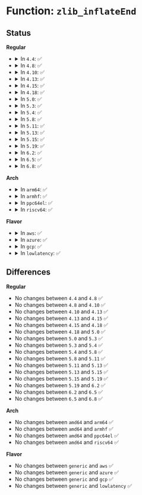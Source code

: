 # Function: <code>zlib_inflateEnd</code>

## Status
<b>Regular</b>
<ul>
<li>
<details>
<summary>In <code>4.4</code>: ✅</summary>

```c
int zlib_inflateEnd(z_streamp strm);
```

**Collision:** Unique Global

**Inline:** No

**Transformation:** False

**Instances:**

```
In lib/zlib_inflate/inflate.c (ffffffff81409720)
Location: lib/zlib_inflate/inflate.c:742
Inline: False
Direct callers:
  - fs/pstore/platform.c:pstore_get_records
  - lib/decompress_inflate.c:__gunzip
  - lib/zlib_inflate/infutil.c:zlib_inflate_blob
```
**Symbols:**

```
ffffffff81409720-ffffffff8140973c: zlib_inflateEnd (STB_GLOBAL)
```
</details>
</li>
<li>
<details>
<summary>In <code>4.8</code>: ✅</summary>

```c
int zlib_inflateEnd(z_streamp strm);
```

**Collision:** Unique Global

**Inline:** No

**Transformation:** False

**Instances:**

```
In lib/zlib_inflate/inflate.c (ffffffff814513f0)
Location: lib/zlib_inflate/inflate.c:742
Inline: False
Direct callers:
  - fs/squashfs/zlib_wrapper.c:zlib_uncompress
  - fs/pstore/platform.c:decompress_zlib
  - lib/decompress_inflate.c:__gunzip
  - lib/zlib_inflate/infutil.c:zlib_inflate_blob
```
**Symbols:**

```
ffffffff814513f0-ffffffff8145140c: zlib_inflateEnd (STB_GLOBAL)
```
</details>
</li>
<li>
<details>
<summary>In <code>4.10</code>: ✅</summary>

```c
int zlib_inflateEnd(z_streamp strm);
```

**Collision:** Unique Global

**Inline:** No

**Transformation:** False

**Instances:**

```
In lib/zlib_inflate/inflate.c (ffffffff8146fdb0)
Location: lib/zlib_inflate/inflate.c:742
Inline: False
Direct callers:
  - fs/squashfs/zlib_wrapper.c:zlib_uncompress
  - fs/pstore/platform.c:decompress_zlib
  - lib/decompress_inflate.c:__gunzip
  - lib/zlib_inflate/infutil.c:zlib_inflate_blob
```
**Symbols:**

```
ffffffff8146fdb0-ffffffff8146fdcc: zlib_inflateEnd (STB_GLOBAL)
```
</details>
</li>
<li>
<details>
<summary>In <code>4.13</code>: ✅</summary>

```c
int zlib_inflateEnd(z_streamp strm);
```

**Collision:** Unique Global

**Inline:** No

**Transformation:** False

**Instances:**

```
In lib/zlib_inflate/inflate.c (ffffffff814752e0)
Location: lib/zlib_inflate/inflate.c:742
Inline: False
Direct callers:
  - fs/squashfs/zlib_wrapper.c:zlib_uncompress
  - fs/pstore/platform.c:decompress_zlib
  - lib/zlib_inflate/infutil.c:zlib_inflate_blob
  - lib/decompress_inflate.c:__gunzip
```
**Symbols:**

```
ffffffff814752e0-ffffffff814752fc: zlib_inflateEnd (STB_GLOBAL)
```
</details>
</li>
<li>
<details>
<summary>In <code>4.15</code>: ✅</summary>

```c
int zlib_inflateEnd(z_streamp strm);
```

**Collision:** Unique Global

**Inline:** No

**Transformation:** False

**Instances:**

```
In lib/zlib_inflate/inflate.c (ffffffff814a2680)
Location: lib/zlib_inflate/inflate.c:742
Inline: False
Direct callers:
  - fs/squashfs/zlib_wrapper.c:zlib_uncompress
  - fs/pstore/platform.c:decompress_zlib
  - lib/zlib_inflate/infutil.c:zlib_inflate_blob
  - lib/decompress_inflate.c:__gunzip
```
**Symbols:**

```
ffffffff814a2680-ffffffff814a269c: zlib_inflateEnd (STB_GLOBAL)
```
</details>
</li>
<li>
<details>
<summary>In <code>4.18</code>: ✅</summary>

```c
int zlib_inflateEnd(z_streamp strm);
```

**Collision:** Unique Global

**Inline:** No

**Transformation:** False

**Instances:**

```
In lib/zlib_inflate/inflate.c (ffffffff814d7a60)
Location: lib/zlib_inflate/inflate.c:742
Inline: False
Direct callers:
  - fs/squashfs/zlib_wrapper.c:zlib_uncompress
  - crypto/deflate.c:__deflate_exit
  - lib/zlib_inflate/infutil.c:zlib_inflate_blob
  - lib/decompress_inflate.c:__gunzip
```
**Symbols:**

```
ffffffff814d7a60-ffffffff814d7a76: zlib_inflateEnd (STB_GLOBAL)
```
</details>
</li>
<li>
<details>
<summary>In <code>5.0</code>: ✅</summary>

```c
int zlib_inflateEnd(z_streamp strm);
```

**Collision:** Unique Global

**Inline:** No

**Transformation:** False

**Instances:**

```
In lib/zlib_inflate/inflate.c (ffffffff814ec520)
Location: lib/zlib_inflate/inflate.c:754
Inline: False
Direct callers:
  - fs/squashfs/zlib_wrapper.c:zlib_uncompress
  - crypto/deflate.c:__deflate_exit
  - lib/zlib_inflate/infutil.c:zlib_inflate_blob
  - lib/decompress_inflate.c:__gunzip
```
**Symbols:**

```
ffffffff814ec520-ffffffff814ec536: zlib_inflateEnd (STB_GLOBAL)
```
</details>
</li>
<li>
<details>
<summary>In <code>5.3</code>: ✅</summary>

```c
int zlib_inflateEnd(z_streamp strm);
```

**Collision:** Unique Global

**Inline:** No

**Transformation:** False

**Instances:**

```
In lib/zlib_inflate/inflate.c (ffffffff815192b0)
Location: lib/zlib_inflate/inflate.c:754
Inline: False
Direct callers:
  - fs/squashfs/zlib_wrapper.c:zlib_uncompress
  - crypto/deflate.c:__deflate_exit
  - lib/zlib_inflate/infutil.c:zlib_inflate_blob
  - lib/decompress_inflate.c:__gunzip
```
**Symbols:**

```
ffffffff815192b0-ffffffff815192c6: zlib_inflateEnd (STB_GLOBAL)
```
</details>
</li>
<li>
<details>
<summary>In <code>5.4</code>: ✅</summary>

```c
int zlib_inflateEnd(z_streamp strm);
```

**Collision:** Unique Global

**Inline:** No

**Transformation:** False

**Instances:**

```
In lib/zlib_inflate/inflate.c (ffffffff81539cf0)
Location: lib/zlib_inflate/inflate.c:770
Inline: False
Direct callers:
  - fs/squashfs/zlib_wrapper.c:zlib_uncompress
  - crypto/deflate.c:__deflate_exit
  - lib/zlib_inflate/infutil.c:zlib_inflate_blob
  - lib/decompress_inflate.c:__gunzip
```
**Symbols:**

```
ffffffff81539cf0-ffffffff81539d06: zlib_inflateEnd (STB_GLOBAL)
```
</details>
</li>
<li>
<details>
<summary>In <code>5.8</code>: ✅</summary>

```c
int zlib_inflateEnd(z_streamp strm);
```

**Collision:** Unique Global

**Inline:** No

**Transformation:** False

**Instances:**

```
In lib/zlib_inflate/inflate.c (ffffffff8159e2c0)
Location: lib/zlib_inflate/inflate.c:770
Inline: False
Direct callers:
  - fs/squashfs/zlib_wrapper.c:zlib_uncompress
  - security/apparmor/apparmorfs.c:deflate_decompress
  - crypto/deflate.c:deflate_exit
  - crypto/deflate.c:deflate_free_ctx
  - lib/zlib_inflate/infutil.c:zlib_inflate_blob
  - lib/decompress_inflate.c:__gunzip
```
**Symbols:**

```
ffffffff8159e2c0-ffffffff8159e2d6: zlib_inflateEnd (STB_GLOBAL)
```
</details>
</li>
<li>
<details>
<summary>In <code>5.11</code>: ✅</summary>

```c
int zlib_inflateEnd(z_streamp strm);
```

**Collision:** Unique Global

**Inline:** No

**Transformation:** False

**Instances:**

```
In lib/zlib_inflate/inflate.c (ffffffff815b9d20)
Location: lib/zlib_inflate/inflate.c:770
Inline: False
Direct callers:
  - fs/squashfs/zlib_wrapper.c:zlib_uncompress
  - security/apparmor/apparmorfs.c:deflate_decompress
  - crypto/deflate.c:deflate_exit
  - crypto/deflate.c:deflate_free_ctx
  - lib/zlib_inflate/infutil.c:zlib_inflate_blob
  - lib/decompress_inflate.c:__gunzip
```
**Symbols:**

```
ffffffff815b9d20-ffffffff815b9d41: zlib_inflateEnd (STB_GLOBAL)
```
</details>
</li>
<li>
<details>
<summary>In <code>5.13</code>: ✅</summary>

```c
int zlib_inflateEnd(z_streamp strm);
```

**Collision:** Unique Global

**Inline:** No

**Transformation:** False

**Instances:**

```
In lib/zlib_inflate/inflate.c (ffffffff815c4b70)
Location: lib/zlib_inflate/inflate.c:770
Inline: False
Direct callers:
  - fs/squashfs/zlib_wrapper.c:zlib_uncompress
  - security/apparmor/apparmorfs.c:rawdata_open
  - security/apparmor/apparmorfs.c:rawdata_open
  - crypto/deflate.c:deflate_exit
  - crypto/deflate.c:deflate_free_ctx
  - lib/zlib_inflate/infutil.c:zlib_inflate_blob
  - lib/decompress_inflate.c:__gunzip
```
**Symbols:**

```
ffffffff815c4b70-ffffffff815c4b91: zlib_inflateEnd (STB_GLOBAL)
```
</details>
</li>
<li>
<details>
<summary>In <code>5.15</code>: ✅</summary>

```c
int zlib_inflateEnd(z_streamp strm);
```

**Collision:** Unique Global

**Inline:** No

**Transformation:** False

**Instances:**

```
In lib/zlib_inflate/inflate.c (ffffffff8162ce20)
Location: lib/zlib_inflate/inflate.c:770
Inline: False
Direct callers:
  - fs/squashfs/zlib_wrapper.c:zlib_uncompress
  - security/apparmor/apparmorfs.c:rawdata_open
  - security/apparmor/apparmorfs.c:rawdata_open
  - crypto/deflate.c:deflate_exit
  - crypto/deflate.c:deflate_free_ctx
  - lib/zlib_inflate/infutil.c:zlib_inflate_blob
  - lib/decompress_inflate.c:__gunzip
```
**Symbols:**

```
ffffffff8162ce20-ffffffff8162ce41: zlib_inflateEnd (STB_GLOBAL)
```
</details>
</li>
<li>
<details>
<summary>In <code>5.19</code>: ✅</summary>

```c
int zlib_inflateEnd(z_streamp strm);
```

**Collision:** Unique Global

**Inline:** No

**Transformation:** False

**Instances:**

```
In lib/zlib_inflate/inflate.c (ffffffff816fe4e0)
Location: lib/zlib_inflate/inflate.c:770
Inline: False
Direct callers:
  - fs/squashfs/zlib_wrapper.c:zlib_uncompress
  - crypto/deflate.c:deflate_exit
  - crypto/deflate.c:deflate_free_ctx
  - lib/zlib_inflate/infutil.c:zlib_inflate_blob
  - lib/decompress_inflate.c:__gunzip
```
**Symbols:**

```
ffffffff816fe4e0-ffffffff816fe50d: zlib_inflateEnd (STB_GLOBAL)
```
</details>
</li>
<li>
<details>
<summary>In <code>6.2</code>: ✅</summary>

```c
int zlib_inflateEnd(z_streamp strm);
```

**Collision:** Unique Global

**Inline:** No

**Transformation:** False

**Instances:**

```
In lib/zlib_inflate/inflate.c (ffffffff817f1260)
Location: lib/zlib_inflate/inflate.c:770
Inline: False
Direct callers:
  - fs/squashfs/zlib_wrapper.c:zlib_uncompress
  - crypto/deflate.c:deflate_exit
  - crypto/deflate.c:deflate_free_ctx
  - lib/zlib_inflate/infutil.c:zlib_inflate_blob
  - lib/decompress_inflate.c:__gunzip
```
**Symbols:**

```
ffffffff817f1260-ffffffff817f128d: zlib_inflateEnd (STB_GLOBAL)
```
</details>
</li>
<li>
<details>
<summary>In <code>6.5</code>: ✅</summary>

```c
int zlib_inflateEnd(z_streamp strm);
```

**Collision:** Unique Global

**Inline:** No

**Transformation:** False

**Instances:**

```
In lib/zlib_inflate/inflate.c (ffffffff818315e0)
Location: lib/zlib_inflate/inflate.c:770
Inline: False
Direct callers:
  - fs/squashfs/zlib_wrapper.c:zlib_uncompress
  - crypto/deflate.c:deflate_exit
  - crypto/deflate.c:deflate_free_ctx
  - lib/zlib_inflate/infutil.c:zlib_inflate_blob
```
**Symbols:**

```
ffffffff818315e0-ffffffff8183160d: zlib_inflateEnd (STB_GLOBAL)
```
</details>
</li>
<li>
<details>
<summary>In <code>6.8</code>: ✅</summary>

```c
int zlib_inflateEnd(z_streamp strm);
```

**Collision:** Unique Global

**Inline:** No

**Transformation:** False

**Instances:**

```
In lib/zlib_inflate/inflate.c (ffffffff81883170)
Location: lib/zlib_inflate/inflate.c:770
Inline: False
Direct callers:
  - fs/squashfs/zlib_wrapper.c:zlib_uncompress
  - fs/pstore/platform.c:pstore_get_backend_records
  - crypto/deflate.c:deflate_exit
  - crypto/deflate.c:deflate_free_ctx
  - lib/zlib_inflate/infutil.c:zlib_inflate_blob
```
**Symbols:**

```
ffffffff81883170-ffffffff8188319d: zlib_inflateEnd (STB_GLOBAL)
```
</details>
</li>
</ul>
<b>Arch</b>
<ul>
<li>
<details>
<summary>In <code>arm64</code>: ✅</summary>

```c
int zlib_inflateEnd(z_streamp strm);
```

**Collision:** Unique Global

**Inline:** No

**Transformation:** False

**Instances:**

```
In lib/zlib_inflate/inflate.c (ffff800010646600)
Location: lib/zlib_inflate/inflate.c:770
Inline: False
Direct callers:
  - fs/squashfs/zlib_wrapper.c:zlib_uncompress
  - crypto/deflate.c:__deflate_exit
  - lib/zlib_inflate/infutil.c:zlib_inflate_blob
  - lib/decompress_inflate.c:__gunzip
```
**Symbols:**

```
ffff800010646600-ffff800010646620: zlib_inflateEnd (STB_GLOBAL)
```
</details>
</li>
<li>
<details>
<summary>In <code>armhf</code>: ✅</summary>

```c
int zlib_inflateEnd(z_streamp strm);
```

**Collision:** Unique Global

**Inline:** No

**Transformation:** False

**Instances:**

```
In lib/zlib_inflate/inflate.c (c07eced0)
Location: lib/zlib_inflate/inflate.c:770
Inline: False
Direct callers:
  - fs/squashfs/zlib_wrapper.c:zlib_uncompress
  - crypto/deflate.c:__deflate_exit
  - lib/zlib_inflate/infutil.c:zlib_inflate_blob
  - lib/decompress_inflate.c:__gunzip
```
**Symbols:**

```
c07eced0-c07ecf00: zlib_inflateEnd (STB_GLOBAL)
```
</details>
</li>
<li>
<details>
<summary>In <code>ppc64el</code>: ✅</summary>

```c
int zlib_inflateEnd(z_streamp strm);
```

**Collision:** Unique Global

**Inline:** No

**Transformation:** False

**Instances:**

```
In lib/zlib_inflate/inflate.c (c0000000007f2f90)
Location: lib/zlib_inflate/inflate.c:770
Inline: False
Direct callers:
  - fs/squashfs/zlib_wrapper.c:zlib_uncompress
  - crypto/deflate.c:__deflate_exit
  - lib/zlib_inflate/infutil.c:zlib_inflate_blob
  - lib/decompress_inflate.c:__gunzip
```
**Symbols:**

```
c0000000007f2f90-c0000000007f2fb4: zlib_inflateEnd (STB_GLOBAL)
```
</details>
</li>
<li>
<details>
<summary>In <code>riscv64</code>: ✅</summary>

```c
int zlib_inflateEnd(z_streamp strm);
```

**Collision:** Unique Global

**Inline:** No

**Transformation:** False

**Instances:**

```
In lib/zlib_inflate/inflate.c (ffffffe0004729c2)
Location: lib/zlib_inflate/inflate.c:770
Inline: False
Direct callers:
  - fs/squashfs/zlib_wrapper.c:zlib_uncompress
  - crypto/deflate.c:__deflate_exit
  - lib/zlib_inflate/infutil.c:zlib_inflate_blob
  - lib/decompress_inflate.c:__gunzip
```
**Symbols:**

```
ffffffe0004729c2-ffffffe0004729da: zlib_inflateEnd (STB_GLOBAL)
```
</details>
</li>
</ul>
<b>Flavor</b>
<ul>
<li>
<details>
<summary>In <code>aws</code>: ✅</summary>

```c
int zlib_inflateEnd(z_streamp strm);
```

**Collision:** Unique Global

**Inline:** No

**Transformation:** False

**Instances:**

```
In lib/zlib_inflate/inflate.c (ffffffff815322d0)
Location: lib/zlib_inflate/inflate.c:770
Inline: False
Direct callers:
  - fs/squashfs/zlib_wrapper.c:zlib_uncompress
  - crypto/deflate.c:__deflate_exit
  - lib/zlib_inflate/infutil.c:zlib_inflate_blob
  - lib/decompress_inflate.c:__gunzip
```
**Symbols:**

```
ffffffff815322d0-ffffffff815322e6: zlib_inflateEnd (STB_GLOBAL)
```
</details>
</li>
<li>
<details>
<summary>In <code>azure</code>: ✅</summary>

```c
int zlib_inflateEnd(z_streamp strm);
```

**Collision:** Unique Global

**Inline:** No

**Transformation:** False

**Instances:**

```
In lib/zlib_inflate/inflate.c (ffffffff815225b0)
Location: lib/zlib_inflate/inflate.c:770
Inline: False
Direct callers:
  - fs/squashfs/zlib_wrapper.c:zlib_uncompress
  - crypto/deflate.c:__deflate_exit
  - lib/zlib_inflate/infutil.c:zlib_inflate_blob
  - lib/decompress_inflate.c:__gunzip
```
**Symbols:**

```
ffffffff815225b0-ffffffff815225c6: zlib_inflateEnd (STB_GLOBAL)
```
</details>
</li>
<li>
<details>
<summary>In <code>gcp</code>: ✅</summary>

```c
int zlib_inflateEnd(z_streamp strm);
```

**Collision:** Unique Global

**Inline:** No

**Transformation:** False

**Instances:**

```
In lib/zlib_inflate/inflate.c (ffffffff8152e010)
Location: lib/zlib_inflate/inflate.c:770
Inline: False
Direct callers:
  - fs/squashfs/zlib_wrapper.c:zlib_uncompress
  - crypto/deflate.c:__deflate_exit
  - lib/zlib_inflate/infutil.c:zlib_inflate_blob
  - lib/decompress_inflate.c:__gunzip
```
**Symbols:**

```
ffffffff8152e010-ffffffff8152e026: zlib_inflateEnd (STB_GLOBAL)
```
</details>
</li>
<li>
<details>
<summary>In <code>lowlatency</code>: ✅</summary>

```c
int zlib_inflateEnd(z_streamp strm);
```

**Collision:** Unique Global

**Inline:** No

**Transformation:** False

**Instances:**

```
In lib/zlib_inflate/inflate.c (ffffffff81547e40)
Location: lib/zlib_inflate/inflate.c:770
Inline: False
Direct callers:
  - fs/squashfs/zlib_wrapper.c:zlib_uncompress
  - crypto/deflate.c:__deflate_exit
  - lib/zlib_inflate/infutil.c:zlib_inflate_blob
  - lib/decompress_inflate.c:__gunzip
```
**Symbols:**

```
ffffffff81547e40-ffffffff81547e56: zlib_inflateEnd (STB_GLOBAL)
```
</details>
</li>
</ul>

## Differences
<b>Regular</b>
<ul>
<li>
No changes between <code>4.4</code> and <code>4.8</code> ✅
</li>
<li>
No changes between <code>4.8</code> and <code>4.10</code> ✅
</li>
<li>
No changes between <code>4.10</code> and <code>4.13</code> ✅
</li>
<li>
No changes between <code>4.13</code> and <code>4.15</code> ✅
</li>
<li>
No changes between <code>4.15</code> and <code>4.18</code> ✅
</li>
<li>
No changes between <code>4.18</code> and <code>5.0</code> ✅
</li>
<li>
No changes between <code>5.0</code> and <code>5.3</code> ✅
</li>
<li>
No changes between <code>5.3</code> and <code>5.4</code> ✅
</li>
<li>
No changes between <code>5.4</code> and <code>5.8</code> ✅
</li>
<li>
No changes between <code>5.8</code> and <code>5.11</code> ✅
</li>
<li>
No changes between <code>5.11</code> and <code>5.13</code> ✅
</li>
<li>
No changes between <code>5.13</code> and <code>5.15</code> ✅
</li>
<li>
No changes between <code>5.15</code> and <code>5.19</code> ✅
</li>
<li>
No changes between <code>5.19</code> and <code>6.2</code> ✅
</li>
<li>
No changes between <code>6.2</code> and <code>6.5</code> ✅
</li>
<li>
No changes between <code>6.5</code> and <code>6.8</code> ✅
</li>
</ul>
<b>Arch</b>
<ul>
<li>
No changes between <code>amd64</code> and <code>arm64</code> ✅
</li>
<li>
No changes between <code>amd64</code> and <code>armhf</code> ✅
</li>
<li>
No changes between <code>amd64</code> and <code>ppc64el</code> ✅
</li>
<li>
No changes between <code>amd64</code> and <code>riscv64</code> ✅
</li>
</ul>
<b>Flavor</b>
<ul>
<li>
No changes between <code>generic</code> and <code>aws</code> ✅
</li>
<li>
No changes between <code>generic</code> and <code>azure</code> ✅
</li>
<li>
No changes between <code>generic</code> and <code>gcp</code> ✅
</li>
<li>
No changes between <code>generic</code> and <code>lowlatency</code> ✅
</li>
</ul>
